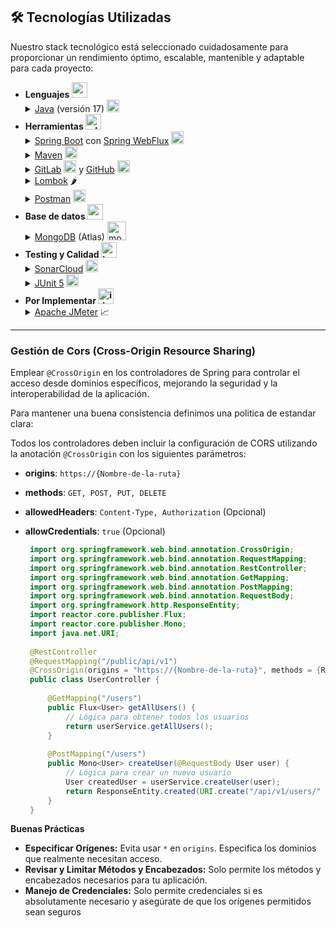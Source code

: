 ## 🛠️ Tecnologías Utilizadas

Nuestro stack tecnológico está seleccionado cuidadosamente para proporcionar un rendimiento óptimo, escalable, mantenible y adaptable para cada proyecto:

- **Lenguajes <img width="25" height="25" src="https://img.icons8.com/deco/48/graphql.png" alt="graphql"/>**
    <details>
    <summary> <a href="https://www.oracle.com/java/technologies/javase/jdk17-archive-downloads.html">Java</a> (versión 17) <img width="20" height="20" src="https://img.icons8.com/external-flaticons-flat-flat-icons/64/external-java-computer-programming-flaticons-flat-flat-icons.png" alt="external-java-computer-programming-flaticons-flat-flat-icons"/></summary>
        Java es un lenguaje de programación orientado a objetos ampliamente utilizado para desarrollar aplicaciones empresariales, móviles y web. 
        La versión 17 es una versión de soporte a largo plazo (LTS) que incluye mejoras en rendimiento, seguridad y nuevas características.
    </details>
- **Herramientas <img width="25" height="25" src="https://img.icons8.com/color/48/administrative-tools.png" alt="administrative-tools"/>**
    <details>
    <summary><a href="https://spring.io/projects/spring-boot">Spring Boot</a> con <a href="https://docs.spring.io/spring-framework/reference/web/webflux.html">Spring WebFlux</a> <img width="20" height="20" src="https://img.icons8.com/color/48/spring-logo.png" alt="spring-logo"/></summary>
        <ul>
            <li><b>Spring Boot:</b> Un framework que simplifica la creación de aplicaciones Java al proporcionar configuraciones predeterminadas y herramientas para el desarrollo rápido.</li>
            <li><b>Spring WebFlux:</b> Parte de Spring Framework que soporta programación reactiva, permitiendo manejar grandes volúmenes de solicitudes de manera eficiente y no bloqueante.</li>
        </ul>
    </details>
    <details>
    <summary><a href="https://maven.apache.org/">Maven</a> <img width="20" height="20" src="https://img.icons8.com/water-color/50/maven-ios.png" alt="maven-ios"/></summary>
       Una herramienta de gestión de proyectos y automatización de compilación para Java. Facilita la gestión de dependencias, la compilación del código, la ejecución de pruebas y la generación de informes.
    </details>
    <details>
    <summary><a href="https://about.gitlab.com/">GitLab</a> <img width="20" height="20" src="https://img.icons8.com/color/48/gitlab.png" alt="gitlab"/> y <a href="https://github.com/">GitHub</a> <img width="20" height="20" src="https://img.icons8.com/ios-glyphs/30/github.png" alt="github"/> </summary>
        <ul>
            <li><b>GitLab:</b> Una plataforma de DevOps que ofrece control de versiones, integración continua (CI/CD), gestión de proyectos. Es ideal para equipos que buscan una solución completa para el ciclo de vida del desarrollo.</li>
            <li><b>GitHub:</b> Una plataforma de control de versiones y colaboración que es muy popular entre desarrolladores de código abierto. Ofrece herramientas para la revisión de código, gestión de proyectos y CI/CD.</li>
        </ul>
    </details>
    <details>
    <summary><a href="https://projectlombok.org/">Lombok</a> 🌶</summary>
        Una biblioteca para Java que reduce el código repetitivo mediante anotaciones.
    </details>
    <details>
    <summary><a href="https://www.postman.com/">Postman</a> <img width="20" height="20" src="https://img.icons8.com/dusk/64/postman-api.png" alt="postman-api"/> </summary>
        Una herramienta para probar y documentar APIs. Permite crear y ejecutar solicitudes HTTP, verificar respuestas y automatizar pruebas de API, facilitando el desarrollo y la depuración de servicios web.
    </details>
- **Base de datos <img width="25" height="25" src="https://img.icons8.com/stickers/50/search-database.png" alt="search-database"/>**
    <details>
    <summary><a href="https://www.mongodb.com/es/lp/cloud/atlas/try4?utm_source=bing&utm_campaign=search_bs_pl_evergreen_atlas_core_prosp-brand_gic-null_amers-pe_ps-all_desktop_es-la_lead&utm_term=mongodb&utm_medium=cpc_paid_search&utm_ad=e&utm_ad_campaign_id=662815051&adgroup=1323814371704522&cq_cmp=662815051&msclkid=9afd3c44716c1db308365aa836acf6d6">MongoDB</a> (Atlas) <img width="30" height="30" src="https://img.icons8.com/color/48/mongo-db.png" alt="mongo-db"/></summary>
        Una base de datos NoSQL que almacena datos en formato JSON. MongoDB Atlas es la versión en la nube de MongoDB, que ofrece escalabilidad automática, copias de seguridad y seguridad avanzada, ideal para aplicaciones modernas           que requieren flexibilidad y rendimiento.
    </details>
- **Testing y Calidad <img width="25" height="25" src="https://img.icons8.com/fluency/48/test--v1.png" alt="test--v1"/>**
    <details>
    <summary><a href="https://sonarcloud.io/login">SonarCloud</a> <img width="20" height="20" src="https://img.icons8.com/dusk/64/cloud.png" alt="cloud"/></summary>
        Una plataforma de análisis de código estático que ayuda a identificar problemas de calidad y seguridad en el código. Proporciona métricas y reportes sobre la mantenibilidad, la cobertura de pruebas y las vulnerabilidades.
    </details>
    <details>
    <summary><a href="https://junit.org/junit5/">JUnit 5</a> <img width="20" height="20" src="https://img.icons8.com/bubbles/50/5-circle.png" alt="5-circle"/></summary>
        Un framework de pruebas unitarias para Java. Permite escribir y ejecutar pruebas automatizadas para asegurar que el código funciona correctamente. JUnit 5 introduce nuevas características y mejoras en comparación con                 versiones anteriores, facilitando la creación de pruebas más robustas.
    </details>
- **Por Implementar <img width="25" height="25" src="https://img.icons8.com/color/48/idea.png" alt="idea"/>**
    <details>
    <summary><a href="https://jmeter.apache.org/">Apache JMeter</a> 📈</summary>
        Una herramienta para realizar pruebas de rendimiento y carga. Permite simular múltiples usuarios y medir cómo se comporta una aplicación bajo diferentes condiciones de carga, ayudando a identificar cuellos de botella y               mejorar el rendimiento.
    </details>



---
   
   ### Gestión de Cors (Cross-Origin Resource Sharing)
   Emplear `@CrossOrigin` en los controladores de Spring para controlar el acceso desde dominios específicos, mejorando la seguridad y la interoperabilidad de la aplicación.

   Para mantener una buena consistencia definimos una politica de estandar clara:

   Todos los controladores deben incluir la configuración de CORS utilizando la anotación `@CrossOrigin` con los siguientes parámetros:

- **origins**: `https://{Nombre-de-la-ruta}`
- **methods**: `GET, POST, PUT, DELETE`
- **allowedHeaders**: `Content-Type, Authorization` (Opcional)
- **allowCredentials**: `true` (Opcional)
   
   ```java
    import org.springframework.web.bind.annotation.CrossOrigin;
    import org.springframework.web.bind.annotation.RequestMapping;
    import org.springframework.web.bind.annotation.RestController;
    import org.springframework.web.bind.annotation.GetMapping;
    import org.springframework.web.bind.annotation.PostMapping;
    import org.springframework.web.bind.annotation.RequestBody;
    import org.springframework.http.ResponseEntity;
    import reactor.core.publisher.Flux;
    import reactor.core.publisher.Mono;
    import java.net.URI;
    
    @RestController
    @RequestMapping("/public/api/v1")
    @CrossOrigin(origins = "https://{Nombre-de-la-ruta}", methods = {RequestMethod.GET, RequestMethod.POST, RequestMethod.PUT, RequestMethod.DELETE})
    public class UserController {
    
        @GetMapping("/users")
        public Flux<User> getAllUsers() {
            // Lógica para obtener todos los usuarios
            return userService.getAllUsers();
        }
    
        @PostMapping("/users")
        public Mono<User> createUser(@RequestBody User user) {
            // Lógica para crear un nuevo usuario
            User createdUser = userService.createUser(user);
            return ResponseEntity.created(URI.create("/api/v1/users/" + createdUser.getId())).body(createdUser);
        }
    }
**Buenas Prácticas**
- **Especificar Orígenes:** Evita usar `*` en `origins`. Especifica los dominios que realmente necesitan acceso.
- **Revisar y Limitar Métodos y Encabezados:** Solo permite los métodos y encabezados necesarios para tu aplicación.
- **Manejo de Credenciales:** Solo permite credenciales si es absolutamente necesario y asegúrate de que los orígenes permitidos sean seguros  

